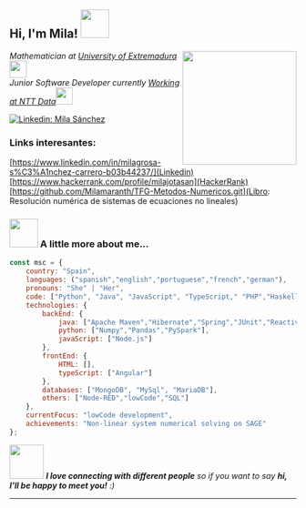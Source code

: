 <h2> Hi, I'm Mila! <img src="https://media.giphy.com/media/mGcNjsfWAjY5AEZNw6/giphy.gif" width="50"></h2>
<img align='right' src="https://i.pinimg.com/originals/f3/5b/a0/f35ba0fb7cdef92a5a4b7d7d2bc17037.gif" width="200">
<p><em>Mathematician at <a href="https://www.unex.es/">University of Extremadura</a><img src="https://media.giphy.com/media/fYSnHlufseco8Fh93Z/giphy.gif" width="30"></br>Junior Software Developer currently <a href="https://www.linkedin.com/in/milagrosa-s%C3%A1nchez-carrero-b03b44237/">Working at NTT Data</a><img src="https://media.giphy.com/media/WUlplcMpOCEmTGBtBW/giphy.gif" width="30"> 
</em></p>

[![Linkedin: Mila Sánchez](https://img.shields.io/badge/-milasanchez-blue?style=flat-square&logo=Linkedin&logoColor=white&link=https://www.linkedin.com/in/milagrosa-s%C3%A1nchez-carrero-b03b44237/)](https://www.linkedin.com/in/milagrosa-s%C3%A1nchez-carrero-b03b44237/)

### Links interesantes:
[https://www.linkedin.com/in/milagrosa-s%C3%A1nchez-carrero-b03b44237/](Linkedin)
[https://www.hackerrank.com/profile/milajotasan](HackerRank)
[https://github.com/Milamaranth/TFG-Metodos-Numericos.git](Libro: Resolución numérica de sistemas de ecuaciones no lineales)


### <img src="https://media.giphy.com/media/VgCDAzcKvsR6OM0uWg/giphy.gif" width="50"> A little more about me...  

```javascript
const msc = {
    country: "Spain",
    languages: ("spanish","english","portuguese","french","german"),
    pronouns: "She" | "Her",
    code: ["Python", "Java", "JavaScript", "TypeScript," "PHP","Haskell","HTML"],
    technologies: {
        backEnd: {
            java: ["Apache Maven","Hibernate","Spring","JUnit","Reactive programming","Micro-servicies"],
            python: ["Numpy","Pandas","PySpark"],
            javaScript: ["Node.js"]
        },
        frontEnd: {
            HTML: [],
            typeScript: ["Angular"]
        },
        databases: ["MongoDB", "MySql", "MariaDB"],
        others: ["Node-RED","lowCode","SQL"]
    },
    currentFocus: "lowCode development",
    achievements: "Non-linear system numerical solving on SAGE"
};
```

<img src="https://media.giphy.com/media/LnQjpWaON8nhr21vNW/giphy.gif" width="60"> <em><b>I love connecting with different people</b> so if you want to say <b>hi, I'll be happy to meet you!</b> :)</em>

---
